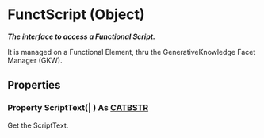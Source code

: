 # FunctScript (Object)

**_The interface to access a Functional Script._**

It is managed on a Functional Element, thru the GenerativeKnowledge Facet Manager (GKW).

## Properties

### Property **ScriptText**(| ) As [CATBSTR](../System/typedef_CATBSTR_8129.md)

   Get the ScriptText.